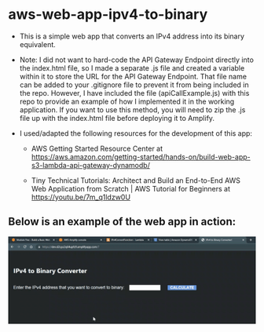 # aws-web-app-ipv4-to-binary

  

- This is a simple web app that converts an IPv4 address into its binary equivalent.

  

- Note: I did not want to hard-code the API Gateway Endpoint directly into the index.html file, so I made a separate .js file and created a variable within it to store the URL for the API Gateway Endpoint. That file name can be added to your .gitignore file to prevent it from being included in the repo. However, I have included the file (apiCallExample.js) with this repo to provide an example of how I implemented it in the working application. If you want to use this method, you will need to zip the .js file up with the index.html file before deploying it to Amplify.

  

- I used/adapted the following resources for the development of this app:

  - AWS Getting Started Resource Center at https://aws.amazon.com/getting-started/hands-on/build-web-app-s3-lambda-api-gateway-dynamodb/

  - Tiny Technical Tutorials: Architect and Build an End-to-End AWS Web Application from Scratch | AWS Tutorial for Beginners at https://youtu.be/7m_q1ldzw0U

## Below is an example of the web app in action:

  

![AWS-Web-App](https://github.com/mblackonline/aws-web-app-ipv4-to-binary/blob/f9a429333b214a9be5d093abda1a18b99de72de2/AWS-Web-App.gif)